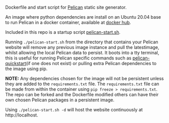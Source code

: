 Dockerfile and start script for [Pelican](https://docs.getpelican.com/en/stable/index.html) static site generator.

An image where python dependencies are install on an Ubuntu 20.04 base to run Pelican in a docker container, available at [docker hub](https://hub.docker.com/repository/docker/jimholdaway/pelican-docker).

Included in this repo is a startup script [pelican-start.sh](https://github.com/jimholdaway/pelican-docker/blob/master/pelican-start.sh).

Running `./pelican-start.sh` from the directory that contains your Pelican website will remove any previous image instance and pull the latestimage, whilst allowing the local Pelican data to persist. It boots into a tty terminal, this is useful for running Pelican specific commands such as [pelican-quickstart](https://docs.getpelican.com/en/stable/quickstart.html)(if one does not exist) or pulling extra Pelican dependencies to the image using pip.

__NOTE:__ Any dependencies chosen for the image will not be persistent unless they are added to the `requirements.txt` file. The `requirements.txt` file can be made from within the container using `pip freeze > requirements.txt`. The repo can be forked and the Dockerfile modified others can have their own chosen Pelican packages in a persistent image.

Using `./pelican-start.sh -d` will host the website continuously at http://localhost.
